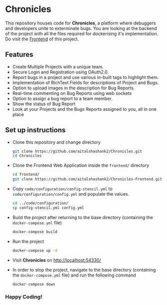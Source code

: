 # Chronicles
This repository houses code for **Chronicles**, a platform where debuggers and developers unite to exterminate bugs. You are looking at the backend of the project with all the files required for dockerising it's implementation. Do visit the [Frontend](https://github.com/aitalshashank2/Chronicles-Frontend) of this project.

## Features
- Create Multiple Projects with a unique team.
- Secure Login and Registration using OAuth2.0.
- Report bugs in a project and use various in-built tags to highlight them.
- Implementation of RichText Fields for descriptions of Project and Bugs.
- Option to upload images in the description for Bug Reports.
- Real-time commenting on Bug Reports using web sockets
- Option to assign a bug report to a team member.
- Show the status of Bug Report
- Look at your Projects and the Bugs Reports assigned to you, all in one place

## Set up instructions

- Clone this repository and change directory
  ```bash
  git clone https://github.com/aitalshashank2/Chronicles.git
  cd Chronicles
  ```

- Clone the Frontend Web Application inside the `frontend/` directory
  ```bash
  cd frontend/
  git clone https://github.com/aitalshashank2/Chronicles-Frontend.git
  ```

- Copy `code/configuration/config-stencil.yml` to `code/configuration/config.yml` and populate the values.
  ```bash
  cd ../code/configuration/
  cp config-stencil.yml config.yml
  ```
  
- Build the project after returning to the base directory (containing the `docker-compose.yml` file)
  ```bash
  docker-compose build
  ```

- Run the project
  ```bash
  docker-compose up -d
  ```

- Visit **Chronicles** on [http://localhost:54330/](http://localhost:54330/)

- In order to stop the project, navigate to the base directory (containing the `docker-compose.yml` file) and run the following command
  ```bash
  docker-compose down
  ```

### Happy Coding!
